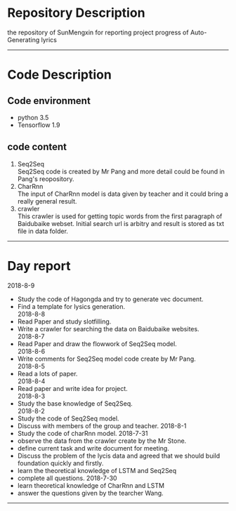 # Repository Description
the repository of SunMengxin for reporting project progress of Auto-Generating lyrics
***
# Code Description           
## Code environment      
  - python 3.5       
  - Tensorflow 1.9         
## code content         
  1. Seq2Seq            
  Seq2Seq code is created by Mr Pang and more detail could be found in Pang's reopository.         
  2. CharRnn             
  The input of CharRnn model is data given by teacher and it could bring a really general result.
  2. crawler           
  This crawler is used for getting topic words from the first paragraph of Baidubaike webset.
  Initial search url is arbitry and result is stored as txt file in data folder.  
***
# Day report
2018-8-9          
  + Study the code of Hagongda and try to generate vec document.              
  + Find a template for lysics generation.          
2018-8-8         
  + Read Paper and study slotfilling.             
  + Write a crawler for searching the data on Baidubaike websites.           
2018-8-7           
  + Read Paper and draw the flowwork of Seq2Seq model.           
2018-8-6           
  + Write comments for Seq2Seq model code create by Mr Pang.           
2018-8-5           
  + Read a lots of paper.           
2018-8-4           
  + Read paper and write idea for project.           
2018-8-3           
  + Study the base knowledge of Seq2Seq.           
2018-8-2           
  + Study the code of Seq2Seq model. 
  + Discuss with members of the group and teacher.
2018-8-1           
  + Study the code of charRnn model.
2018-7-31           
  + observe the data from the crawler create by the Mr Stone.
  + define current task and write document for meeting.
  + Discuss the problem of the lycis data and agreed that we should build foundation quickly and firstly.
  + learn the theoretical knowledge of LSTM and Seq2Seq  
  + complete all questions. 
2018-7-30           
  + learn theoretical knowledge of CharRnn and LSTM 
  + answer the questions given by the tearcher Wang.
***
